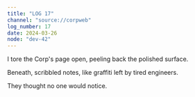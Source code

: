 ```yaml
---
title: "LOG 17"
channel: "source://corpweb"
log_number: 17
date: 2024-03-26
node: "dev-42"
---
```


I tore the Corp's page open, peeling back the polished surface.  

Beneath, scribbled notes, like graffiti left by tired engineers.  

They thought no one would notice.  
